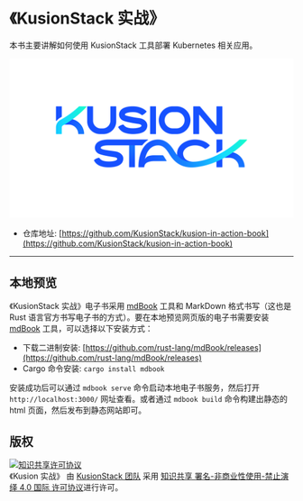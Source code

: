 # 《KusionStack 实战》

本书主要讲解如何使用 KusionStack 工具部署 Kubernetes 相关应用。

![](./images/logo/kusionstack-color2.png)

- 仓库地址: [https://github.com/KusionStack/kusion-in-action-book](https://github.com/KusionStack/kusion-in-action-book)

---

## 本地预览

《KusionStack 实战》电子书采用 [mdBook](https://github.com/rust-lang/mdBook) 工具和 MarkDown 格式书写（这也是 Rust 语言官方书写电子书的方式）。要在本地预览网页版的电子书需要安装 [mdBook](https://github.com/rust-lang/mdBook) 工具，可以选择以下安装方式：

- 下载二进制安装: [https://github.com/rust-lang/mdBook/releases](https://github.com/rust-lang/mdBook/releases)
- Cargo 命令安装: `cargo install mdbook`

安装成功后可以通过 `mdbook serve` 命令启动本地电子书服务，然后打开 `http://localhost:3000/` 网址查看。或者通过 `mdbook build` 命令构建出静态的 html 页面，然后发布到静态网站即可。

## 版权

<a rel="license" href="http://creativecommons.org/licenses/by-nc-nd/4.0/"><img alt="知识共享许可协议" style="border-width:0" src="https://i.creativecommons.org/l/by-nc-nd/4.0/88x31.png" /></a><br /><span xmlns:dct="http://purl.org/dc/terms/" property="dct:title">《Kusion 实战》</span> 由 <a xmlns:cc="http://creativecommons.org/ns#" href="https://github.com/KusionStack/kusion-in-action-book" property="cc:attributionName" rel="cc:attributionURL">KusionStack 团队</a> 采用 <a rel="license" href="http://creativecommons.org/licenses/by-nc-nd/4.0/">知识共享 署名-非商业性使用-禁止演绎 4.0 国际 许可协议</a>进行许可。
